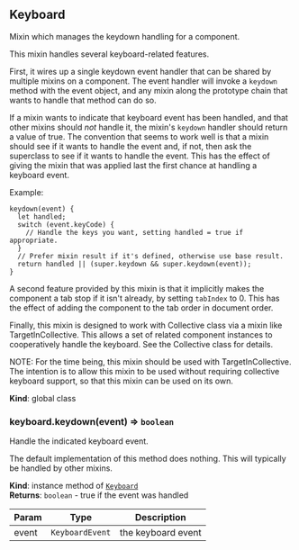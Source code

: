 <a name="Keyboard"></a>
## Keyboard
Mixin which manages the keydown handling for a component.

This mixin handles several keyboard-related features.

First, it wires up a single keydown event handler that can be shared by
multiple mixins on a component. The event handler will invoke a `keydown`
method with the event object, and any mixin along the prototype chain that
wants to handle that method can do so.

If a mixin wants to indicate that keyboard event has been handled, and that
other mixins should *not* handle it, the mixin's `keydown` handler should
return a value of true. The convention that seems to work well is that a
mixin should see if it wants to handle the event and, if not, then ask the
superclass to see if it wants to handle the event. This has the effect of
giving the mixin that was applied last the first chance at handling a
keyboard event.

Example:

    keydown(event) {
      let handled;
      switch (event.keyCode) {
        // Handle the keys you want, setting handled = true if appropriate.
      }
      // Prefer mixin result if it's defined, otherwise use base result.
      return handled || (super.keydown && super.keydown(event));
    }

A second feature provided by this mixin is that it implicitly makes the
component a tab stop if it isn't already, by setting `tabIndex` to 0. This
has the effect of adding the component to the tab order in document order.

Finally, this mixin is designed to work with Collective class via a mixin
like TargetInCollective. This allows a set of related component instances
to cooperatively handle the keyboard. See the Collective class for details.

NOTE: For the time being, this mixin should be used with
TargetInCollective. The intention is to allow this mixin to be used without
requiring collective keyboard support, so that this mixin can be used on
its own.

**Kind**: global class  
<a name="Keyboard+keydown"></a>
### keyboard.keydown(event) ⇒ <code>boolean</code>
Handle the indicated keyboard event.

The default implementation of this method does nothing. This will
typically be handled by other mixins.

**Kind**: instance method of <code>[Keyboard](#Keyboard)</code>  
**Returns**: <code>boolean</code> - true if the event was handled  

| Param | Type | Description |
| --- | --- | --- |
| event | <code>KeyboardEvent</code> | the keyboard event |

